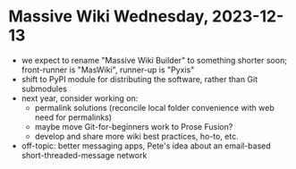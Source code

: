 # Massive Wiki Wednesday, 2023-12-13

- we expect to rename "Massive Wiki Builder" to something shorter soon; front-runner is "MasWiki", runner-up is "Pyxis"
- shift to PyPI module for distributing the software, rather than Git submodules
- next year, consider working on:
    - permalink solutions (reconcile local folder convenience with web need for permalinks)
    - maybe move Git-for-beginners work to Prose Fusion?
    - develop and share more wiki best practices, ho-to, etc.
- off-topic: better messaging apps, Pete's idea about an email-based short-threaded-message network